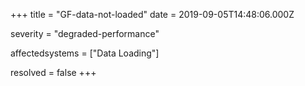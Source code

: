 +++
title = "GF-data-not-loaded" date = 2019-09-05T14:48:06.000Z

severity = "degraded-performance"

affectedsystems = ["Data Loading"]

resolved = false +++
